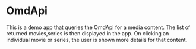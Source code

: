 # OmdApi

This is a demo app that queries the OmdApi for a media content.
The list of returned movies,series is then displayed in the app.
On clicking an individual movie or series, the user is shown more details for that content.
